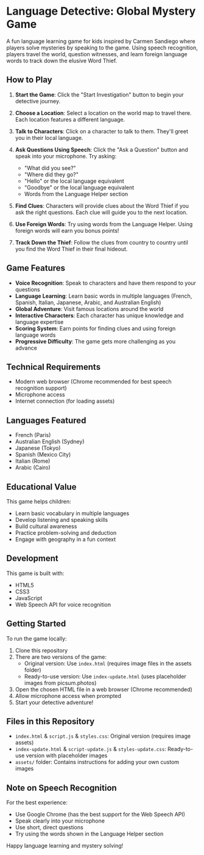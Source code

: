 # Language Detective: Global Mystery Game

A fun language learning game for kids inspired by Carmen Sandiego where players solve mysteries by speaking to the game. Using speech recognition, players travel the world, question witnesses, and learn foreign language words to track down the elusive Word Thief.

## How to Play

1. **Start the Game**: Click the "Start Investigation" button to begin your detective journey.

2. **Choose a Location**: Select a location on the world map to travel there. Each location features a different language.

3. **Talk to Characters**: Click on a character to talk to them. They'll greet you in their local language.

4. **Ask Questions Using Speech**: Click the "Ask a Question" button and speak into your microphone. Try asking:
   - "What did you see?"
   - "Where did they go?"
   - "Hello" or the local language equivalent
   - "Goodbye" or the local language equivalent
   - Words from the Language Helper section

5. **Find Clues**: Characters will provide clues about the Word Thief if you ask the right questions. Each clue will guide you to the next location.

6. **Use Foreign Words**: Try using words from the Language Helper. Using foreign words will earn you bonus points!

7. **Track Down the Thief**: Follow the clues from country to country until you find the Word Thief in their final hideout.

## Game Features

- **Voice Recognition**: Speak to characters and have them respond to your questions
- **Language Learning**: Learn basic words in multiple languages (French, Spanish, Italian, Japanese, Arabic, and Australian English)
- **Global Adventure**: Visit famous locations around the world
- **Interactive Characters**: Each character has unique knowledge and language expertise
- **Scoring System**: Earn points for finding clues and using foreign language words
- **Progressive Difficulty**: The game gets more challenging as you advance

## Technical Requirements

- Modern web browser (Chrome recommended for best speech recognition support)
- Microphone access
- Internet connection (for loading assets)

## Languages Featured

- French (Paris)
- Australian English (Sydney)
- Japanese (Tokyo)
- Spanish (Mexico City)
- Italian (Rome)
- Arabic (Cairo)

## Educational Value

This game helps children:
- Learn basic vocabulary in multiple languages
- Develop listening and speaking skills
- Build cultural awareness
- Practice problem-solving and deduction
- Engage with geography in a fun context

## Development

This game is built with:
- HTML5
- CSS3
- JavaScript
- Web Speech API for voice recognition

## Getting Started

To run the game locally:
1. Clone this repository
2. There are two versions of the game:
   - Original version: Use `index.html` (requires image files in the assets folder)
   - Ready-to-use version: Use `index-update.html` (uses placeholder images from picsum.photos)
3. Open the chosen HTML file in a web browser (Chrome recommended)
4. Allow microphone access when prompted
5. Start your detective adventure!

## Files in this Repository

- `index.html` & `script.js` & `styles.css`: Original version (requires image assets)
- `index-update.html` & `script-update.js` & `styles-update.css`: Ready-to-use version with placeholder images
- `assets/` folder: Contains instructions for adding your own custom images

## Note on Speech Recognition

For the best experience:
- Use Google Chrome (has the best support for the Web Speech API)
- Speak clearly into your microphone
- Use short, direct questions
- Try using the words shown in the Language Helper section

Happy language learning and mystery solving!